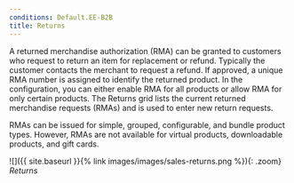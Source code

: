 ```yaml
---
conditions: Default.EE-B2B
title: Returns
---
```


A returned merchandise authorization (RMA) can be granted to customers who request to return an item for replacement or refund. Typically the customer contacts the merchant to request a refund. If approved, a unique RMA number is assigned to identify the returned product. In the configuration, you can either enable RMA for all products or allow RMA for only certain products. The Returns grid lists the current returned merchandise requests (RMAs) and is used to enter new return requests.

RMAs can be issued for simple, grouped, configurable, and bundle product types. However, RMAs are not available for virtual products, downloadable products, and gift cards.

![]({{ site.baseurl }}{% link images/images/sales-returns.png %}){: .zoom}
_Returns_
